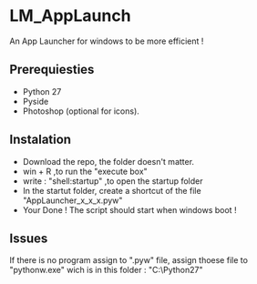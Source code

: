 # LM_AppLaunch
An App Launcher for windows to be more efficient !

## Prerequiesties ## 
- Python 27
- Pyside
- Photoshop (optional for icons).

## Instalation ##
- Download the repo, the folder doesn't matter.
- win + R ,to run the "execute box"
- write : "shell:startup" ,to open the startup folder
- In the startut folder, create a shortcut of the file "AppLauncher_x_x_x.pyw"
- Your Done ! The script should start when windows boot !

## Issues ##
If there is no program assign to ".pyw" file, assign thoese file to "pythonw.exe" wich is in this folder : "C:\Python27\"

